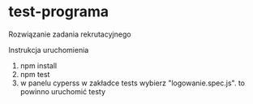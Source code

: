 # test-programa
Rozwiązanie zadania rekrutacyjnego

Instrukcja uruchomienia
1. npm install
2. npm test
3. w panelu cyperss w zakładce tests wybierz "logowanie.spec.js". to powinno uruchomić testy